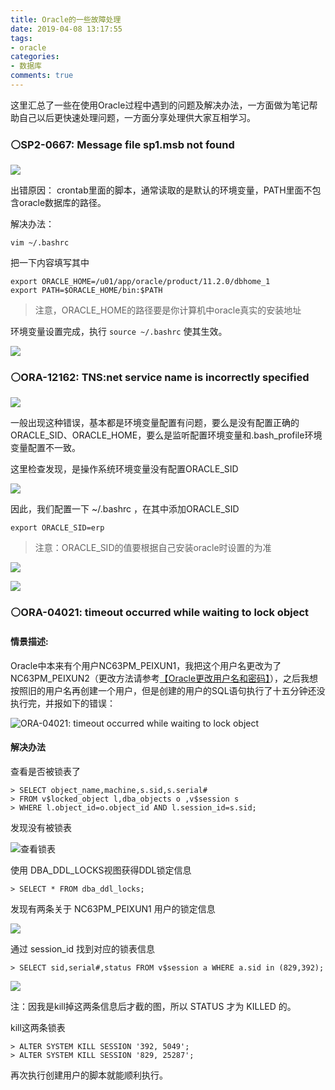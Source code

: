 ```yaml
---
title: Oracle的一些故障处理
date: 2019-04-08 13:17:55
tags:
- oracle
categories:
- 数据库
comments: true
---
```


这里汇总了一些在使用Oracle过程中遇到的问题及解决办法，一方面做为笔记帮助自己以后更快速处理问题，一方面分享处理供大家互相学习。

<!-- more -->

### ⚪SP2-0667: Message file sp1<lang>.msb not found

![](TIM20190408103118.png)

出错原因：
crontab里面的脚本，通常读取的是默认的环境变量，PATH里面不包含oracle数据库的路径。

解决办法：
```
vim ~/.bashrc
```

把一下内容填写其中

```
export ORACLE_HOME=/u01/app/oracle/product/11.2.0/dbhome_1
export PATH=$ORACLE_HOME/bin:$PATH
```

> 注意，ORACLE_HOME的路径要是你计算机中oracle真实的安装地址

环境变量设置完成，执行 `source ~/.bashrc` 使其生效。

![](TIM20190408122029.png)

### ⚪ORA-12162: TNS:net service name is incorrectly specified

![](TIM20190408121707.png)

一般出现这种错误，基本都是环境变量配置有问题，要么是没有配置正确的ORACLE_SID、ORACLE_HOME，要么是监听配置环境变量和.bash_profile环境变量配置不一致。

这里检查发现，是操作系统环境变量没有配置ORACLE_SID

![](TIM20190408122343.png)

因此，我们配置一下 ~/.bashrc ，在其中添加ORACLE_SID

```
export ORACLE_SID=erp
```

> 注意：ORACLE_SID的值要根据自己安装oracle时设置的为准

![](TIM20190408122811.png)

![](TIM20190408122556.png)


### ⚪ORA-04021: timeout occurred while waiting to lock object

#### 情景描述:

Oracle中本来有个用户NC63PM_PEIXUN1，我把这个用户名更改为了NC63PM_PEIXUN2（更改方法请参考[【Oracle更改用户名和密码】](/2019/04/19/Oracle更改用户名和密码)），之后我想按照旧的用户名再创建一个用户，但是创建的用户的SQL语句执行了十五分钟还没执行完，并报如下的错误：

![ORA-04021: timeout occurred while waiting to lock object](TIM20190420145348.png)

#### 解决办法

查看是否被锁表了

```
> SELECT object_name,machine,s.sid,s.serial#
> FROM v$locked_object l,dba_objects o ,v$session s
> WHERE l.object_id=o.object_id AND l.session_id=s.sid;
```

发现没有被锁表

![查看锁表](TIM20190420145700.png)

使用 DBA_DDL_LOCKS视图获得DDL锁定信息

```
> SELECT * FROM dba_ddl_locks;
```

发现有两条关于 NC63PM_PEIXUN1 用户的锁定信息

![](TIM20190420150236.png)

通过 session_id 找到对应的锁表信息

```
> SELECT sid,serial#,status FROM v$session a WHERE a.sid in (829,392);
```

![](TIM20190420150455.png)

注：因我是kill掉这两条信息后才截的图，所以 STATUS 才为 KILLED 的。

kill这两条锁表

```
> ALTER SYSTEM KILL SESSION '392, 5049';
> ALTER SYSTEM KILL SESSION '829, 25287';
```

再次执行创建用户的脚本就能顺利执行。

